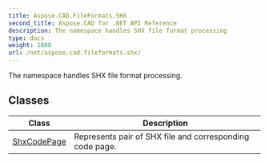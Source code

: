 ```yaml
---
title: Aspose.CAD.FileFormats.SHX
second_title: Aspose.CAD for .NET API Reference
description: The namespace handles SHX file format processing
type: docs
weight: 1080
url: /net/aspose.cad.fileformats.shx/
---
```

The namespace handles SHX file format processing.

## Classes

| Class | Description |
| --- | --- |
| [ShxCodePage](./shxcodepage/) | Represents pair of SHX file and corresponding code page. |


